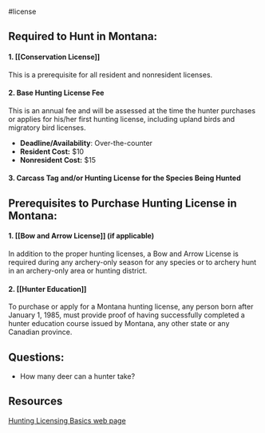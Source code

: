 #license
## Required to Hunt in Montana:

#### 1. [[Conservation License]]
This is a prerequisite for all resident and nonresident licenses.
#### 2. Base Hunting License Fee
This is an annual fee and will be assessed at the time the hunter purchases or applies for his/her first hunting license, including upland birds and migratory bird licenses.
- **Deadline/Availability**: Over-the-counter
- **Resident Cost:** $10
- **Nonresident Cost:** $15
#### 3. Carcass Tag and/or Hunting License for the Species Being Hunted

## Prerequisites to Purchase Hunting License in Montana:

#### 1.  [[Bow and Arrow License]] (if applicable)
In addition to the proper hunting licenses, a Bow and Arrow License is required during any archery-only season for any species or to archery hunt in an archery-only area or hunting district.
#### 2. [[Hunter Education]]
To purchase or apply for a Montana hunting license, any person born after January 1, 1985, must provide proof of having successfully completed a hunter education course issued by Montana, any other state or any Canadian province.
## Questions:
- How many deer can a hunter take?
## Resources
[Hunting Licensing Basics web page](https://fwp.mt.gov/hunt/licensingbasics)